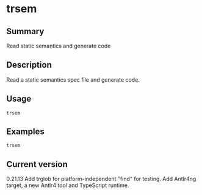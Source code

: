# trsem

## Summary

Read static semantics and generate code

## Description

Read a static semantics spec file and generate code.

## Usage

    trsem

## Examples

    trsem

## Current version

0.21.13 Add trglob for platform-independent "find" for testing. Add Antlr4ng target, a new Antlr4 tool and TypeScript runtime.
